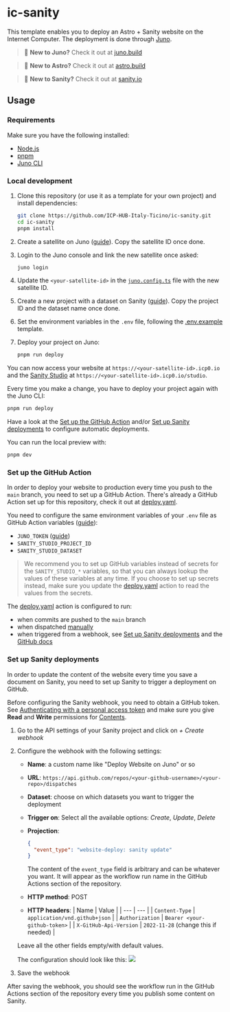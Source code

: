 # ic-sanity

This template enables you to deploy an Astro + Sanity website on the Internet Computer. The deployment is done through [Juno](https://juno.build/).

> 🌟 **New to Juno?** Check it out at [juno.build](https://juno.build/)

> 🚀 **New to Astro?** Check it out at [astro.build](https://astro.build/)

> 🎯 **New to Sanity?** Check it out at [sanity.io](https://sanity.io/)

## Usage

### Requirements

Make sure you have the following installed:

- [Node.js](https://nodejs.org/en/download/)
- [pnpm](https://pnpm.io/)
- [Juno CLI](https://juno.build/docs/miscellaneous/cli)

### Local development

1. Clone this repository (or use it as a template for your own project) and install dependencies:

   ```bash
   git clone https://github.com/ICP-HUB-Italy-Ticino/ic-sanity.git
   cd ic-sanity
   pnpm install
   ```

2. Create a satellite on Juno ([guide](https://juno.build/docs/create-a-satellite)). Copy the satellite ID once done.
3. Login to the Juno console and link the new satellite once asked:

   ```bash
   juno login
   ```

4. Update the `<your-satellite-id>` in the [`juno.config.ts`](./juno.config.ts) file with the new satellite ID.
5. Create a new project with a dataset on Sanity ([guide](https://www.sanity.io/docs/getting-started-with-sanity)). Copy the project ID and the dataset name once done.
6. Set the environment variables in the `.env` file, following the [.env.example](./.env.example) template.
7. Deploy your project on Juno:
   ```bash
   pnpm run deploy
   ```

You can now access your website at `https://<your-satellite-id>.icp0.io` and the [Sanity Studio](https://www.sanity.io/studio) at `https://<your-satellite-id>.icp0.io/studio`.

Every time you make a change, you have to deploy your project again with the Juno CLI:

```bash
pnpm run deploy
```

Have a look at the [Set up the GitHub Action](#set-up-the-github-action) and/or [Set up Sanity deployments](#set-up-sanity-deployments) to configure automatic deployments.

You can run the local preview with:

```bash
pnpm dev
```

### Set up the GitHub Action

In order to deploy your website to production every time you push to the `main` branch, you need to set up a GitHub Action. There's already a GitHub Action set up for this repository, check it out at [deploy.yaml](./.github/workflows/deploy.yaml).

You need to configure the same environment variables of your `.env` file as GitHub Action variables ([guide](https://docs.github.com/en/actions/writing-workflows/choosing-what-your-workflow-does/store-information-in-variables)):

- `JUNO_TOKEN` ([guide](https://juno.build/docs/guides/github-actions))
- `SANITY_STUDIO_PROJECT_ID`
- `SANITY_STUDIO_DATASET`

> We recommend you to set up GitHub variables instead of secrets for the `SANITY_STUDIO_*` variables, so that you can always lookup the values of these variables at any time. If you choose to set up secrets instead, make sure you update the [deploy.yaml](./.github/workflows/deploy.yaml) action to read the values from the secrets.

The [deploy.yaml](./.github/workflows/deploy.yaml) action is configured to run:

- when commits are pushed to the `main` branch
- when dispatched [manually](https://docs.github.com/en/actions/managing-workflow-runs-and-deployments/managing-workflow-runs/manually-running-a-workflow)
- when triggered from a webhook, see [Set up Sanity deployments](#set-up-sanity-deployments) and the [GitHub docs](https://docs.github.com/en/actions/writing-workflows/choosing-when-your-workflow-runs/events-that-trigger-workflows#repository_dispatch)

### Set up Sanity deployments

In order to update the content of the website every time you save a document on Sanity, you need to set up Sanity to trigger a deployment on GitHub.

Before configuring the Sanity webhook, you need to obtain a GitHub token. See [Authenticating with a personal access token](https://docs.github.com/en/rest/authentication/authenticating-to-the-rest-api?apiVersion=2022-11-28#authenticating-with-a-personal-access-token) and make sure you give **Read** and **Write** permissions for [Contents](https://docs.github.com/en/rest/authentication/permissions-required-for-fine-grained-personal-access-tokens?apiVersion=2022-11-28#repository-permissions-for-contents).

1. Go to the API settings of your Sanity project and click on _+ Create webhook_
2. Configure the webhook with the following settings:

   - **Name**: a custom name like "Deploy Website on Juno" or so
   - **URL**: `https://api.github.com/repos/<your-github-username>/<your-repo>/dispatches`
   - **Dataset**: choose on which datasets you want to trigger the deployment
   - **Trigger on**: Select all the available options: _Create_, _Update_, _Delete_
   - **Projection**:

     ```json
     {
       "event_type": "website-deploy: sanity update"
     }
     ```

     The content of the `event_type` field is arbitrary and can be whatever you want. It will appear as the workflow run name in the GitHub Actions section of the repository.

   - **HTTP method**: POST
   - **HTTP headers**:
     | Name | Value |
     | --- | --- |
     | `Content-Type` | `application/vnd.github+json` |
     | `Authorization` | `Bearer <your-github-token>` |
     | `X-GitHub-Api-Version` | `2022-11-28` (change this if needed) |

   Leave all the other fields empty/with default values.

   The configuration should look like this:
   ![](./docs/sanity-webhook-config.png)

3. Save the webhook

After saving the webhook, you should see the workflow run in the GitHub Actions section of the repository every time you publish some content on Sanity.
